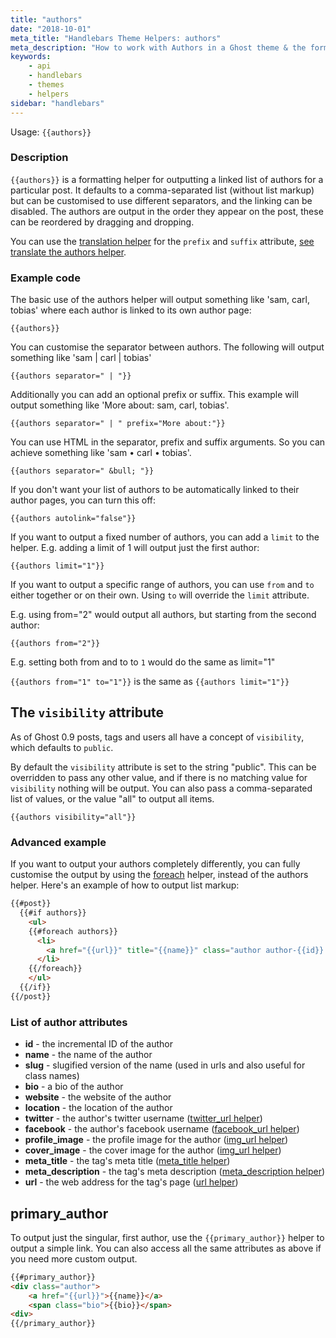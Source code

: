 ```yaml
---
title: "authors"
date: "2018-10-01"
meta_title: "Handlebars Theme Helpers: authors"
meta_description: "How to work with Authors in a Ghost theme & the formatting helper. Read more about Ghost themes!"
keywords:
    - api
    - handlebars
    - themes
    - helpers
sidebar: "handlebars"
---
```


Usage: `{{authors}}`

### Description

`{{authors}}` is a formatting helper for outputting a linked list of authors for a particular post. It defaults to a comma-separated list (without list markup) but can be customised to use different separators, and the linking can be disabled. The authors are output in the order they appear on the post, these can be reordered by dragging and dropping.

You can use the [translation helper](/docs/t) for the `prefix` and `suffix` attribute, [see translate the authors helper](/docs/i18n#section-translate-the-prefix-attribute-of-the-tags-or-authors-helper).

### Example code

The basic use of the authors helper will output something like 'sam, carl, tobias' where each author is linked to its own author page:

```
{{authors}}
```

You can customise the separator between authors. The following will output something like 'sam | carl | tobias'

```
{{authors separator=" | "}}
```

Additionally you can add an optional prefix or suffix. This example will output something like 'More about: sam, carl, tobias'.

```
{{authors separator=" | " prefix="More about:"}}
```

You can use HTML in the separator, prefix and suffix arguments. So you can achieve something like 'sam • carl • tobias'.

```
{{authors separator=" &bull; "}}
```

If you don't want your list of authors to be automatically linked to their author pages, you can turn this off:

```
{{authors autolink="false"}}
```

If you want to output a fixed number of authors, you can add a `limit` to the helper. E.g. adding a limit of 1 will output just the first author:

```
{{authors limit="1"}}
```

If you want to output a specific range of authors, you can use `from` and `to` either together or on their own. Using `to` will override the `limit` attribute.

E.g. using from="2" would output all authors, but starting from the second author:

```
{{authors from="2"}}
```

E.g. setting both from and to to `1` would do the same as limit="1"

`{{authors from="1" to="1"}}` is the same as `{{authors limit="1"}}`


## The `visibility` attribute

As of Ghost 0.9 posts, tags and users all have a concept of `visibility`, which defaults to `public`.

By default the `visibility` attribute is set to the string "public". This can be overridden to pass any other value, and if there is no matching value for `visibility` nothing will be output. You can also pass a comma-separated list of values, or the value "all" to output all items.

```
{{authors visibility="all"}}
```

### Advanced example

If you want to output your authors completely differently, you can fully customise the output by using the [foreach](doc:foreach) helper, instead of the authors helper. Here's an example of how to output list markup:

```html
{{#post}}
  {{#if authors}}
    <ul>
    {{#foreach authors}}
      <li>
        <a href="{{url}}" title="{{name}}" class="author author-{{id}} {{slug}}">{{name}}</a>
      </li>
    {{/foreach}}
    </ul>
  {{/if}}
{{/post}}
```

### List of author attributes

* **id** - the incremental ID of the author
* **name** - the name of the author
* **slug** - slugified version of the name (used in urls and also useful for class names)
* **bio** - a bio of the author
* **website** - the website of the author
* **location** - the location of the author
* **twitter** - the author's twitter username ([twitter_url helper](doc:twitter_url))
* **facebook** - the author's facebook username ([facebook_url helper](doc:facebook_url))
* **profile_image** - the profile image for the author ([img_url helper](doc:img_url))
* **cover_image** - the cover image for the author ([img_url helper](doc:img_url))
* **meta_title** - the tag's meta title  ([meta_title helper](doc:meta_title))
* **meta_description** - the tag's meta description ([meta_description helper](doc:meta_description))
* **url** - the web address for the tag's page ([url helper](doc:url))

## primary_author

To output just the singular, first author, use the `{{primary_author}}` helper to output a simple link. You can also access all the same attributes as above if you need more custom output.

```html
{{#primary_author}}
<div class="author">
    <a href="{{url}}">{{name}}</a>
    <span class="bio">{{bio}}</span>
<div>
{{/primary_author}}
```
